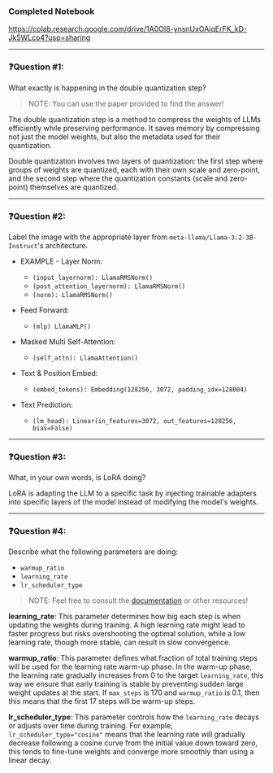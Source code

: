 ### Completed Notebook

https://colab.research.google.com/drive/1A0OI8-ynsnUxOAiqErFK_kD-Jk5WLco4?usp=sharing

---

### ❓Question #1:

What exactly is happening in the double quantization step?

> NOTE: You can use the paper provided to find the answer!

The double quantization step is a method to compress the weights of LLMs efficiently while preserving performance. It saves memory by compressing not just the model weights, but also the metadata used for their quantization.

Double quantization involves two layers of quantization: the first step where groups of weights are quantized, each with their own scale and zero-point, and the second step where the quantization constants (scale and zero-point) themselves are quantized.

---

### ❓Question #2:

Label the image with the appropriate layer from `meta-llama/Llama-3.2-3B-Instruct`'s architecture.

- EXAMPLE - Layer Norm:

  - `(input_layernorm): LlamaRMSNorm()`
  - `(post_attention_layernorm): LlamaRMSNorm()`
  - `(norm): LlamaRMSNorm()`

- Feed Forward:

  - `(mlp) LlamaMLP()`

- Masked Multi Self-Attention:

  - `(self_attn): LlamaAttention()`

- Text & Position Embed:

  - `(embed_tokens): Embedding(128256, 3072, padding_idx=128004)`

- Text Prediction:

  - `(lm_head): Linear(in_features=3072, out_features=128256, bias=False)`

---

### ❓Question #3:

What, in your own words, is LoRA doing?

LoRA is adapting the LLM to a specific task by injecting trainable adapters into specific layers of the model instead of modifying the model's weights.

---

### ❓Question #4:

Describe what the following parameters are doing:

- `warmup_ratio`
- `learning_rate`
- `lr_scheduler_type`

> NOTE: Feel free to consult the [documentation](https://huggingface.co/docs/transformers/main_classes/trainer#transformers.TrainingArguments) or other resources!

**learning_rate**: This parameter determines how big each step is when updating the weights during training. A high learning rate might lead to faster progress but risks overshooting the optimal solution, while a low learning rate, though more stable, can result in slow convergence.

**warmup_ratio**: This parameter defines what fraction of total training steps will be used for the learning rate warm-up phase. In the warm-up phase, the learning rate gradually increases from 0 to the target `learning_rate`, this way we ensure that early training is stable by preventing sudden large weight updates at the start. If `max_steps` is 170 and `warmup_ratio` is 0.1, then this means that the first 17 steps will be warm-up steps.

**lr_scheduler_type**: This parameter controls how the `learning_rate` decays or adjusts over time during training. For example, `lr_scheduler_type="cosine"` means that the learning rate will gradually decrease following a cosine curve from the initial value down toward zero, this tends to fine-tune weights and converge more smoothly than using a linear decay.
